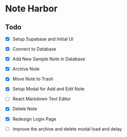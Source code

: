 # Note Harbor

## Todo

- [x] Setup Supabase and Initial UI
- [x] Connect to Database
- [x] Add New Sample Note in Database
- [x] Archive Note
- [x] Move Note to Trash
- [x] Setup Modal for Add and Edit Note
- [ ] React Markdown Text Editor
- [x] Delete Note
- [x] Redesign Login Page
- [ ] Improve the archive and delete modal load and delay

